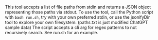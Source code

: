 This tool accepts a list of file paths from stdin and returns
a JSON object representing those paths via stdout.
To use the tool, call the Python script with
`bash run.sh`, try with your own preferred stdin, or use the
jsonifyDir tool to explore your own filesystem.
(paths.txt is just modified ChatGPT sample data)
The script accepts a cli arg for regex patterns to not
recursively search. See run.sh for an example.

